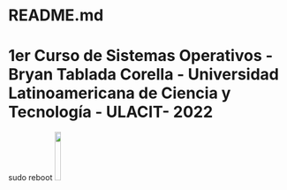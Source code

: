 # README.md
# 1er Curso de Sistemas Operativos - Bryan Tablada Corella - Universidad Latinoamericana de Ciencia y Tecnología - ULACIT- 2022

sudo reboot
<img src="https://user-images.githubusercontent.com/106645591/172977759-b05510f1-7eeb-4b02-bcde-7fe1e16ecc33.png" width="15%"></img> 


